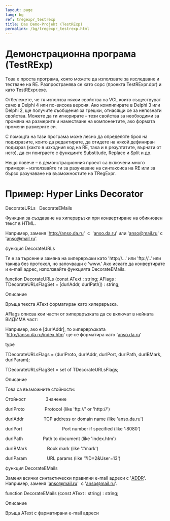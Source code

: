 ```yaml
---
layout: page
lang: bg
ref: tregexpr_testrexp
title: Das Demo-Projekt (TestRExp)
permalink: /bg/tregexpr_testrexp.html
---
```


Демонстрационна програма (TestRExp)
===================================

Това е проста програма, която можете да използвате за изследване и
тестване на RE. Разпространява се като сорс (проекта TestRExpr.dpr) и
като TestRExpr.exe.

Отбележете, че тя използва някои свойства на VCL които съществуват само
в Delphi 4 или по-висока версия. Ако компилирате в Delphi 3 или Delphi
2, ще получите съобщения за грешки, отнасящи се за непознати свойства.
Можете да ги игнорирате – тези свойства за необходими за промяна на
размерите и наместване на компонентите, ако формата промени размерите
си.

С помощта на тази програма може лесно да определяте броя на подизразите,
които да редактирате, да отидете на някой дефиниран подизраз (както в
изходния код на RE, така и в резултатите, върнати от него), да си
поиграете с функциите Substitude, Replace и Split и др.

Нещо повече – в демонстрационния проект са включени много примери –
използвайте ги за разучаване на синтаксиса на RE или за бързо разучаване
на възможностите на TRegExpr.

Пример: Hyper Links Decorator
=============================

DecorateURLs   DecorateEMails

Функции за създаване на хипервръзки при конвертиране на обикновен текст
в HTML.

Например, заменя 'http://anso.da.ru'  с  '<a
href="http://anso.da.ru">anso.da.ru</a>' или 'anso@mail.ru' с
'<a href="mailto:anso@mail.ru">anso@mail.ru</a>'.

функция DecorateURLs

Тя е за търсене и замяна на хипервръзки като 'http://...' или 'ftp://..'
или такива без протокол, но започващи с 'www.' Ако искате да
конвертирате и e-mail адрес, използвайте функцията DecorateEMails.

function DecorateURLs (const AText : string; AFlags :
TDecorateURLsFlagSet = \[durlAddr, durlPath\]) : string;

Описание

Връща текста AText форматиран като хипервръзка.

AFlags описва кои части от хипервръзката да се включат в нейната ВИДИМА
част:

Например, ако е \[durlAddr\], то хипервръзката
'http://anso.da.ru/index.htm' ще се форматира като '<a
href="http://anso.da.ru/index.htm">anso.da.ru</a>'

type

 TDecorateURLsFlags = (durlProto, durlAddr, durlPort, durlPath,
durlBMark, durlParam);

 TDecorateURLsFlagSet = set of TDecorateURLsFlags;

Описание

Това са възможните стойности:

Стойност                Значение

durlProto                Protocol (like 'ftp://' or 'http://')

durlAddr                TCP address or domain name (like 'anso.da.ru')

durlPort                                Port number if specified (like
':8080')

durlPath                Path to document (like 'index.htm')

durlBMark                Book mark (like '\#mark')

durlParam                URL params (like '?ID=2&User=13')

функция DecorateEMails

Заменя всички синтактически правилни e-mail адреси с '<a
href="mailto:ADDR">ADDR</a>'. Например, заменя 'anso@mail.ru'
 с '<a href="mailto:anso@mail.ru">anso@mail.ru</a>'.

function DecorateEMails (const AText : string) : string;

Описание

Връща AText с фарматирани e-mail адреси
